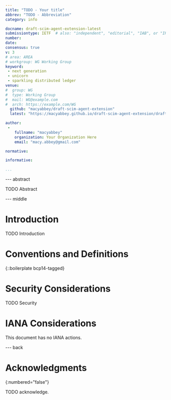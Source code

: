 ```yaml
---
title: "TODO - Your title"
abbrev: "TODO - Abbreviation"
category: info

docname: draft-scim-agent-extension-latest
submissiontype: IETF  # also: "independent", "editorial", "IAB", or "IRTF"
number:
date:
consensus: true
v: 3
# area: AREA
# workgroup: WG Working Group
keyword:
 - next generation
 - unicorn
 - sparkling distributed ledger
venue:
#  group: WG
#  type: Working Group
#  mail: WG@example.com
#  arch: https://example.com/WG
  github: "macyabbey/draft-scim-agent-extension"
  latest: "https://macyabbey.github.io/draft-scim-agent-extension/draft-scim-agent-extension.html"

author:
 -
    fullname: "macyabbey"
    organization: Your Organization Here
    email: "macy.abbey@gmail.com"

normative:

informative:

...
```


--- abstract

TODO Abstract


--- middle

# Introduction

TODO Introduction


# Conventions and Definitions

{::boilerplate bcp14-tagged}


# Security Considerations

TODO Security


# IANA Considerations

This document has no IANA actions.


--- back

# Acknowledgments
{:numbered="false"}

TODO acknowledge.
